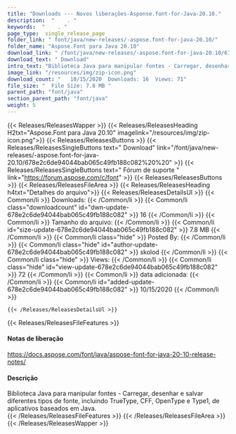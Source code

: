 ```yaml
---
title: "Downloads --- Novos liberações-Asponse.font-for-Java-20.10." 
description:  "    . " 
keywords:  "    . " 
page_type:  single_release_page
folder_link: " font/java/new-releases/-aspose.font-for-java-20.10/"
folder_name: "Aspose.Font para Java 20.10"
download_link: " /font/java/new-releases/-aspose.font-for-java-20.10/678e2c6de94044bab065c49fb188c082"
download_text: " Download"
intro_text: "Biblioteca Java para manipular fontes - Carregar, desenhar e salvar diferentes tipos de fonte, incluindo ..."
image_link: "/resources/img/zip-icon.png"
download_count: "   10/15/2020  Downloads: 16  Views: 71"
file_size: "  File Size: 7.8 MB "
parent_path: "font/java"
section_parent_path: "font/java"
weight: 5
---
```


{{< Releases/ReleasesWapper >}}
  {{< Releases/ReleasesHeading H2txt="Aspose.Font para Java 20.10" imagelink="/resources/img/zip-icon.png">}}
  {{< Releases/ReleasesButtons >}}
    {{< Releases/ReleasesSingleButtons text=" Download" link="/font/java/new-releases/-aspose.font-for-java-20.10/678e2c6de94044bab065c49fb188c082%20%20" >}}
    {{< Releases/ReleasesSingleButtons text=" Fórum de suporte " link="https://forum.aspose.com/c/font" >}}
  {{< Releases/ReleasesButtons >}}
  {{< Releases/ReleasesFileArea >}}
    {{< Releases/ReleasesHeading h4txt="Detalhes do arquivo">}}
    {{< Releases/ReleasesDetailsUl >}}
            {{< Common/li  >}} Downloads: {{< /Common/li >}} 
      {{< Common/li class="downloadcount" id="dwn-update-678e2c6de94044bab065c49fb188c082" >}} 16 {{< /Common/li >}} 
      {{< Common/li  >}} Tamanho do arquivo: {{< /Common/li >}} 
      {{< Common/li id="size-update-678e2c6de94044bab065c49fb188c082" >}} 7.8 MB {{< /Common/li >}} 
      {{< Common/li  class="hide" >}} Posted By: {{< /Common/li >}} 
      {{< Common/li class="hide" id="author-update-678e2c6de94044bab065c49fb188c082" >}} skolod {{< /Common/li >}} 
      {{< Common/li class="hide"  >}} Views: {{< /Common/li >}} 
      {{< Common/li class="hide" id="view-update-678e2c6de94044bab065c49fb188c082" >}} 72 {{< /Common/li >}} 
      {{< Common/li  >}} data adicionada: {{< /Common/li >}} 
      {{< Common/li id="added-update-678e2c6de94044bab065c49fb188c082" >}} 10/15/2020 {{< /Common/li >}} 

    {{< /Releases/ReleasesDetailsUl >}}

  {{< Releases/ReleasesFileFeatures >}}
      <h4>Notas de liberação</h4><div><a href="https://docs.aspose.com/font/java/aspose-font-for-java-20-10-release-notes/">https://docs.aspose.com/font/java/aspose-font-for-java-20-10-release-notes/</a></div><h4>Descrição</h4><div class="HTMLDescription">Biblioteca Java para manipular fontes - Carregar, desenhar e salvar diferentes tipos de fonte, incluindo TrueType, CFF, OpenType e Type1, de aplicativos baseados em Java.</div>
  {{< /Releases/ReleasesFileFeatures >}}
 {{< /Releases/ReleasesFileArea >}}
{{< /Releases/ReleasesWapper >}}


